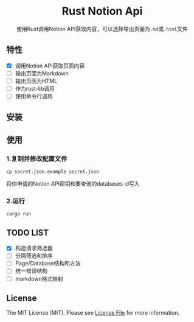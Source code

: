 <div align="center">

# Rust Notion Api
使用Rust调用Notion API获取内容，可以选择导出页面为`.md`或`.html`文件

</div>

## 特性
- [x] 调用Notion API获取页面内容
- [ ] 输出页面为Markdown
- [ ] 输出页面为HTML
- [ ] 作为rust-lib调用
- [ ] 使用命令行调用

## 安装

## 使用
### 1.复制并修改配置文件
```shell
cp secret.json.example secret.json
```
将你申请的Notion API密钥和要查询的databases id写入

### 2.运行
```shell
cargo run
```

## TODO LIST
- [x] 构造请求筛选器
- [ ] 分隔筛选和排序
- [ ] Page/Database结构和方法
- [ ] 统一错误结构
- [ ] markdown格式映射

## License
The MIT License (MIT). Please see [License File](LICENSE.md) for more information.
